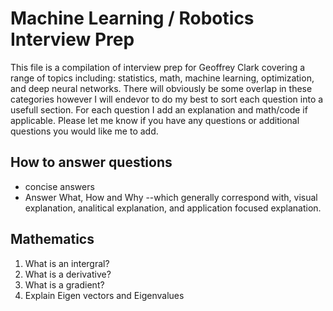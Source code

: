 # Machine Learning / Robotics Interview Prep
This file is a compilation of interview prep for Geoffrey Clark covering a range of topics including: statistics, math, machine learning, optimization, and deep neural networks. There will obviously be some overlap in these categories however I will endevor to do my best to sort each question into a usefull section. For each question I add an explanation and math/code if applicable. Please let me know if you have any questions or additional questions you would like me to add.

## How to answer questions
* concise answers
* Answer What, How and Why --which generally correspond with, visual explanation, analitical explanation, and application focused explanation.

## Mathematics
1. What is an intergral?
2. What is a derivative?
3. What is a gradient?
4. Explain Eigen vectors and Eigenvalues


